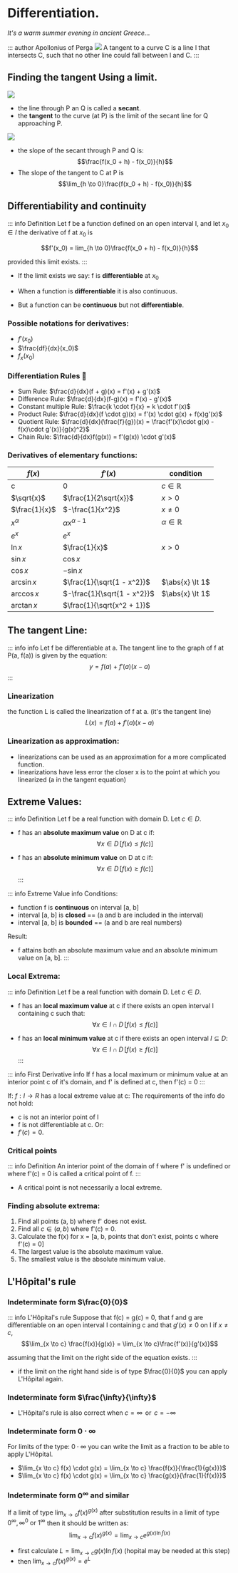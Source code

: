 # Differentiation.
*It's a warm summer evening in ancient Greece...*

::: author Apollonius of Perga
<img src="./aperga.jpeg" class="avatar" />
A tangent to a curve C is a line l that intersects C, such that
no other line could fall between l and C.
:::

## Finding the tangent Using a limit.

<img src="./tang.png" />

+ the line through P an Q is called a **secant**.
+ the **tangent** to the curve (at P) is the limit of the secant line for Q approaching P.

<img src="./slope.png" />

+ the slope of the secant through P and Q is:
$$\frac{f(x_0 + h) - f(x_0)}{h}$$
+ The slope of the tangent to C at P is
$$\lim_{h \to 0}\frac{f(x_0 + h) - f(x_0)}{h}$$

## Differentiability and continuity

::: info Definition
Let f be a function defined on an open interval I, and let $x_0 \in I$ the derivative of f at $x_0$ is 

$$f'(x_0) = lim_{h \to 0}\frac{f(x_0 + h) - f(x_0)}{h}$$

provided this limit exists.
:::

+ If the limit exists we say: f is **differentiable** at $x_0$

+ When a function is **differentiable** it is also continuous.
+ But a function can be **continuous** but not **differentiable**.

### Possible notations for derivatives:

+ $f'(x_0)$
+ $\frac{df}{dx}(x_0)$
+ $f_x(x_0)$

### Differentiation Rules :scroll:
+ Sum Rule: $\frac{d}{dx}(f + g)(x) = f'(x) + g'(x)$
+ Difference Rule: $\frac{d}{dx}(f-g)(x) = f'(x) - g'(x)$
+ Constant multiple Rule: $\frac{k \cdot f}{x} = k \cdot f'(x)$
+ Product Rule: $\frac{d}{dx}(f \cdot g)(x) = f'(x) \cdot g(x) + f(x)g'(x)$
+ Quotient Rule: $\frac{d}{dx}(\frac{f}{g})(x) = \frac{f'(x)\cdot g(x) - f(x)\cdot g'(x)}{g(x)^2}$
+ Chain Rule: $\frac{d}{dx}f(g(x)) = f'(g(x)) \cdot g'(x)$

### Derivatives of elementary functions:

|$f(x)$| $f'(x)$ | condition |
| ---- | ------- | --------  |
| c    |    0    | $c \in \mathbb{R}$ |
| $\sqrt{x}$ | $\frac{1}{2\sqrt{x}}$ | $x \gt 0$ |
| $\frac{1}{x}$ | $-\frac{1}{x^2}$ | $x \neq 0$ |
| $x^\alpha$ | $\alpha x^{\alpha - 1}$ |  $\alpha \in \mathbb{R}$ |
| $e^x$ | $e^x$| |
| $\ln x$ | $\frac{1}{x}$ | $x \gt 0$ |
| $\sin x$ | $\cos x$ | |
| $\cos x$ | $-\sin x$ | |
| $\arcsin x$ | $\frac{1}{\sqrt{1 - x^2}}$ | $\abs{x} \lt 1$ |
| $\arccos x$ | $-\frac{1}{\sqrt{1 - x^2}}$ | $\abs{x} \lt 1$ |
| $\arctan x$ | $\frac{1}{\sqrt{x^2 + 1}}$ | |

## The tangent Line:
::: info info
Let f be differentiable at a. The tangent line to the graph of f at P(a, f(a)) is given by the equation:
$$y = f(a) + f'(a)(x-a)$$
:::

### Linearization
the function L is called the linearization of f at a. (it's the tangent line)
$$L(x) = f(a) + f'(a)(x-a)$$

### Linearization as approximation:
+ linearizations can be used as an approximation for a more complicated function.
+ linearizations have less error the closer x is to the point at which you linearized (a in the tangent equation)

## Extreme Values:

::: info Definition
Let f be a real function with domain D. Let $c \in D$.
+ f has an **absolute maximum value** on D at c if:
$$\forall x \in D \,[f(x) \le f(c)]$$

+ f has an **absolute minimum value** on D at c if:
$$\forall x \in D \,[f(x) \ge f(c)]$$
:::

::: info Extreme Value info
Conditions:
+ function f is **continuous** on interval [a, b]
+ interval [a, b] is **closed** == (a and b are included in the interval)
+ interval [a, b] is **bounded** == (a and b are real numbers)

Result:
+ f attains both an absolute maximum value and
an absolute minimum value on [a, b].
:::

### Local Extrema:

::: info Definition
Let f be a real function with domain D. Let $c \in D$.
+ f has an **local maximum value** at c if there exists an open interval I containing c such that:
$$\forall x \in I \cap D \,[f(x) \le f(c)]$$

+ f has an **local minimum value** at c if there exists an open interval $I \subseteq D$:
$$\forall x \in I \cap D \,[f(x) \ge f(c)]$$
:::

::: info First Derivative info
If f has a local maximum or minimum value at an interior point c of it's domain,
and f' is defined at c, then f'(c) = 0
:::

If: $f: I \to R$ has a local extreme value at c:
The requirements of the info do not hold:
+ c is not an interior point of I
+ f is not differentiable at c.
Or:
+ $f'(c) = 0$.

### Critical points
::: info Definition
An interior point of the domain of f where f' is undefined or where
f'(c) = 0 is called a critical point of f.
:::

+ A critical point is not necessarily a local extreme.

### Finding absolute extrema:
1. Find all points (a, b) where f' does not exist.
2. Find all $c \in (a, b)$ where f'(c) = 0.
3. Calculate the f(x) for x = [a, b, points that don't exist, points c where f'(c) = 0]
4. The largest value is the absolute maximum value.
5. The smallest value is the absolute minimum value.

## L'Hôpital's rule

### Indeterminate form $\frac{0}{0}$
::: info L'Hôpital's rule
Suppose that f(c) = g(c) = 0, that f and g are differentiable on an open interval
I containing c and that $g'(x) \neq 0$ on I if $x \neq c$,
$$\lim_{x \to c} \frac{f(x)}{g(x)} = \lim_{x \to c}\frac{f'(x)}{g'(x)}$$

assuming that the limit on the right side of the equation exists.
:::
+ if the limit on the right hand side is of type $\frac{0}{0}$ you can apply L'Hôpital again.

### Indeterminate form $\frac{\infty}{\infty}$
+ L'Hôpital's rule is also correct when $c = \infty \, \text{ or } \, c = - \infty$


### Indeterminate form $0 \cdot \infty$
For limits of the type: $0 \cdot \infty$ you can write the limit as a fraction to be able to apply L'Hôpital.

+ $\lim_{x \to c} f(x) \cdot g(x) = \lim_{x \to c} \frac{f(x)}{\frac{1}{g(x)}}$
+ $\lim_{x \to c} f(x) \cdot g(x) = \lim_{x \to c} \frac{g(x)}{\frac{1}{f(x)}}$

### Indeterminate form $0^{\infty}$ and similar
If a limit of type $\lim_{x \to c} f(x)^{g(x)}$ after substitution results in a limit of type $0^{\infty}, \infty^0 \text{ or } 1^{\infty}$ then it should be written as:
$$\lim_{x \to c} f(x)^{g(x)} = \lim_{x \to c} e^{g(x) \ln f(x)}$$

+ first calculate $L = \lim_{x \to c}g(x) \ln f(x)$ (hopital may be needed at this step)
+ then $\lim_{x \to c} f(x)^{g(x)} = e^L$
